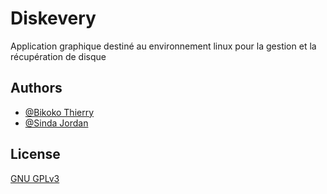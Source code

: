 # Diskevery

Application graphique destiné au environnement linux pour la gestion et la récupération de disque


## Authors

- [@Bikoko Thierry](https://www.github.com/BikTH)
- [@Sinda Jordan](https://www.github.com/sinda-678)


## License

[GNU GPLv3](https://choosealicense.com/licenses/gpl-3.0/)


